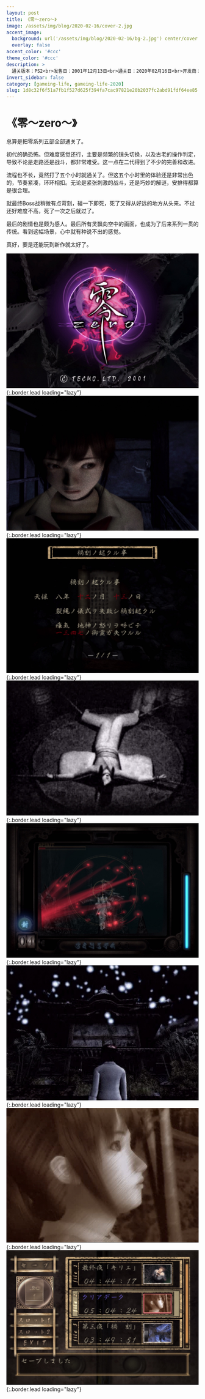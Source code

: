 ```yaml
---
layout: post
title: 《零～zero～》
image: /assets/img/blog/2020-02-16/cover-2.jpg
accent_image: 
  background: url('/assets/img/blog/2020-02-16/bg-2.jpg') center/cover
  overlay: false
accent_color: '#ccc'
theme_color: '#ccc'
description: >
  通关版本：PS2<br>发售日：2001年12月13日<br>通关日：2020年02月16日<br>开发商：特库摩<br>发行商：特库摩
invert_sidebar: false
category: [gameing-life, gameing-life-2020]
slug: 1d8c32f6f51a7fb1f527d625f394fa7cac97821e20b2037fc2abd91fdf64ee85
---
```


# 《零～zero～》

总算是把零系列五部全部通关了。

初代的确恐怖。但难度感觉还行，主要是频繁的镜头切换，以及古老的操作判定，导致不论是走路还是战斗，都非常难受。这一点在二代得到了不少的完善和改进。

流程也不长，竟然打了五个小时就通关了。但这五个小时里的体验还是非常出色的，节奏紧凑，环环相扣。无论是紧张刺激的战斗，还是巧妙的解谜，安排得都算是很合理。

就最终Boss战稍微有点苛刻，碰一下即死，死了又得从好远的地方从头来。不过还好难度不高，死了一次之后就过了。

最后的剧情也是颇为感人。最后所有灵飘向空中的画面，也成为了后来系列一贯的传统。看到这幅场景，心中就有种说不出的感觉。

真好，要是还能玩到新作就太好了。

![](/assets/img/blog/2020-02-16/1-2.jpg){:.border.lead loading="lazy"}
![](/assets/img/blog/2020-02-16/2-2.jpg){:.border.lead loading="lazy"}
![](/assets/img/blog/2020-02-16/3-2.jpg){:.border.lead loading="lazy"}
![](/assets/img/blog/2020-02-16/4-2.jpg){:.border.lead loading="lazy"}
![](/assets/img/blog/2020-02-16/5-2.jpg){:.border.lead loading="lazy"}
![](/assets/img/blog/2020-02-16/6-2.jpg){:.border.lead loading="lazy"}
![](/assets/img/blog/2020-02-16/7-2.jpg){:.border.lead loading="lazy"}
![](/assets/img/blog/2020-02-16/8-2.jpg){:.border.lead loading="lazy"}